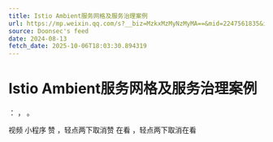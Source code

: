 ```yaml
---
title: Istio Ambient服务网格及服务治理案例
url: https://mp.weixin.qq.com/s?__biz=MzkxMzMyNzMyMA==&mid=2247561835&idx=1&sn=00076bb96f73e90ea2ac1e7f0fb22a3f
source: Doonsec's feed
date: 2024-08-13
fetch_date: 2025-10-06T18:03:30.894319
---
```


# Istio Ambient服务网格及服务治理案例

：
，
。

视频
小程序
赞
，轻点两下取消赞
在看
，轻点两下取消在看
